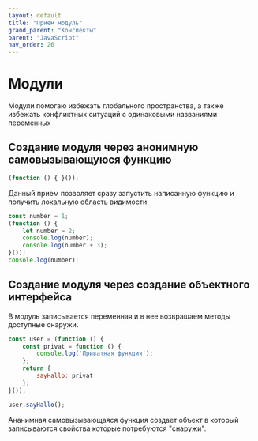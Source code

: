 ```yaml
---
layout: default
title: "Прием модуль"
grand_parent: "Конспекты"
parent: "JavaScript"
nav_order: 26
---
```


# Модули

 Модули помогаю избежать глобального пространства, а также избежать конфликтных ситуаций с одинаковыми названиями переменных

## Создание модуля через анонимную самовызывающуюся функцию

 ```javascript
 (function () { }());
 ```

Данный прием позволяет сразу запустить написанную функцию и получить локальную область видимости.

```javascript
const number = 1;
(function () {
    let number = 2;
    console.log(number);
    console.log(number + 3);
}());
console.log(number);
```

##  Создание модуля через создание объектного интерфейса

В модуль записывается переменная и в нее возвращаем методы доступные снаружи.

```javascript
const user = (function () {
    const privat = function () {
        console.log('Приватная функция');
    };
    return {
        sayHallo: privat
    };
}());

user.sayHallo();
```

Ананимная самовызывающаяся функция создает объект в который записываются свойства которые потребуются "снаружи".